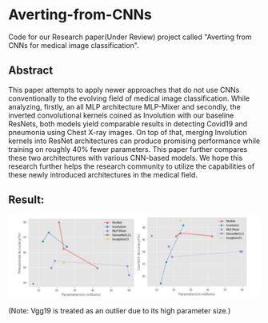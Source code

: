 # Averting-from-CNNs
Code for our Research paper(Under Review) project called "Averting from CNNs for medical image classification".

## Abstract

This paper attempts to apply newer approaches that do not use CNNs conventionally to the evolving field of medical image classification. While analyzing, firstly, an all MLP architecture MLP-Mixer and secondly, the inverted convolutional kernels coined as Involution with our baseline ResNets, both models yield comparable results in detecting Covid19 and pneumonia using Chest X-ray images. On top of that, merging Involution kernels into ResNet architectures can produce promising performance while training on roughly 40% fewer parameters. This paper further compares these two architectures with various CNN-based models. We hope this research further helps the research community to utilize the capabilities of these newly introduced architectures in the medical field.
 
## Result:

![graphs](https://github.com/Vrushank264/Averting-from-CNNs/blob/main/graphs.png)

(Note: Vgg19 is treated as an outlier due to its high parameter size.)
